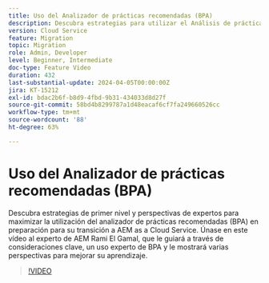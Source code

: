 ```yaml
---
title: Uso del Analizador de prácticas recomendadas (BPA)
description: Descubra estrategias para utilizar el Análisis de prácticas recomendadas (BPA) en preparación para su transición a AEM as a Cloud Service.
version: Cloud Service
feature: Migration
topic: Migration
role: Admin, Developer
level: Beginner, Intermediate
doc-type: Feature Video
duration: 432
last-substantial-update: 2024-04-05T00:00:00Z
jira: KT-15212
exl-id: bdac2b6f-b8d9-4fbd-9b31-434033d8d27f
source-git-commit: 58bd4b8299787a1d48eacaf6cf7fa249660526cc
workflow-type: tm+mt
source-wordcount: '88'
ht-degree: 63%

---
```


# Uso del Analizador de prácticas recomendadas (BPA)

Descubra estrategias de primer nivel y perspectivas de expertos para maximizar la utilización del analizador de prácticas recomendadas (BPA) en preparación para su transición a AEM as a Cloud Service. Únase en este vídeo al experto de AEM Rami El Gamal, que le guiará a través de consideraciones clave, un uso experto de BPA y le mostrará varias perspectivas para mejorar su aprendizaje.

>[!VIDEO](https://video.tv.adobe.com/v/3428022/?learn=on)
